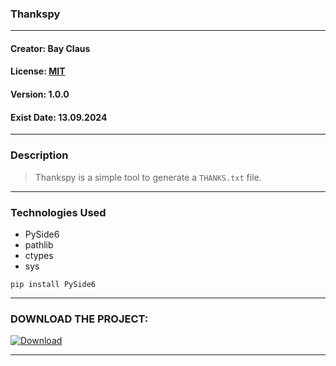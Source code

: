 ### Thankspy
___
#### Creator: Bay Claus
#### License: [MIT](https://github.com/BayClaus/thankspy?tab=MIT-1-ov-file)
#### Version: 1.0.0
#### Exist Date: 13.09.2024
___
### Description
> Thankspy is a simple tool to generate a `THANKS.txt` file.
___
### Technologies Used
- PySide6
- pathlib
- ctypes
- sys
```
pip install PySide6
```
___
### DOWNLOAD THE PROJECT:
[![Download](https://img.shields.io/badge/Download-green?style=for-the-badge)](https://github.com/BayClaus/thankspy/archive/refs/heads/main.zip)
___
